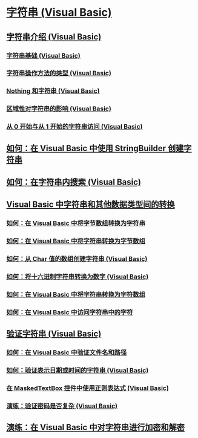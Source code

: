 # [字符串 (Visual Basic)](index.md)
## [字符串介绍 (Visual Basic)](introduction-to-strings.md)
### [字符串基础 (Visual Basic)](string-basics.md)
### [字符串操作方法的类型 (Visual Basic)](types-of-string-manipulation-methods.md)
### [Nothing 和字符串 (Visual Basic)](nothing-and-strings.md)
### [区域性对字符串的影响 (Visual Basic)](how-culture-affects-strings.md)
### [从 0 开始与从 1 开始的字符串访问 (Visual Basic)](zero-based-vs-one-based-string-access.md)
## [如何：在 Visual Basic 中使用 StringBuilder 创建字符串](how-to-create-strings-using-a-stringbuilder.md)
## [如何：在字符串内搜索 (Visual Basic)](how-to-search-within-a-string.md)
## [Visual Basic 中字符串和其他数据类型间的转换](converting-between-strings-and-other-data-types.md)
### [如何：在 Visual Basic 中将字节数组转换为字符串](how-to-convert-an-array-of-bytes-into-a-string.md)
### [如何：在 Visual Basic 中将字符串转换为字节数组](how-to-convert-strings-into-an-array-of-bytes.md)
### [如何：从 Char 值的数组创建字符串 (Visual Basic)](how-to-create-a-string-from-an-array-of-char-values.md)
### [如何：将十六进制字符串转换为数字 (Visual Basic)](how-to-convert-hexadecimal-strings-to-numbers.md)
### [如何：在 Visual Basic 中将字符串转换为字符数组](how-to-convert-a-string-to-an-array-of-characters.md)
### [如何：在 Visual Basic 中访问字符串中的字符](how-to-access-characters-in-strings.md)
## [验证字符串 (Visual Basic)](validating-strings.md)
### [如何：在 Visual Basic 中验证文件名和路径](how-to-validate-file-names-and-paths.md)
### [如何：验证表示日期或时间的字符串 (Visual Basic)](how-to-validate-strings-that-represent-dates-or-times.md)
### [在 MaskedTextBox 控件中使用正则表达式 (Visual Basic)](using-regular-expressions-with-the-maskedtextbox-control.md)
### [演练：验证密码是否复杂 (Visual Basic)](walkthrough-validating-that-passwords-are-complex.md)
## [演练：在 Visual Basic 中对字符串进行加密和解密](walkthrough-encrypting-and-decrypting-strings.md)
